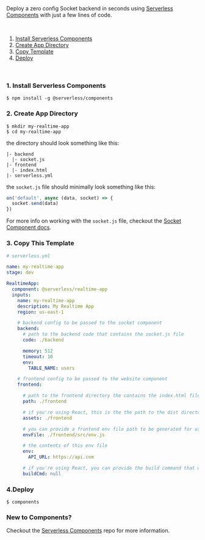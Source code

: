 &nbsp;

Deploy a zero config Socket backend in seconds using [Serverless Components](https://github.com/serverless/components) with just a few lines of code.

&nbsp;

1. [Install Serverless Components](#1-install-serverless-components)
2. [Create App Directory](#2-create-app-directory)
3. [Copy Template](#3-copy-this-template)
4. [Deploy](#4-deploy)

&nbsp;


### 1. Install Serverless Components

```
$ npm install -g @serverless/components
```

### 2. Create App Directory 

```
$ mkdir my-realtime-app
$ cd my-realtime-app
```

the directory should look something like this:


```
|- backend
  |- socket.js
|- frontend
  |- index.html
|- serverless.yml

```

the `socket.js` file should minimally look something like this:

```js
on('default', async (data, socket) => {
  socket.send(data)
})

```

For more info on working with the `socket.js` file, checkout the [Socket Component docs](https://github.com/serverless-components/socket).

### 3. Copy This Template

```yml
# serverless.yml

name: my-realtime-app
stage: dev

RealtimeApp:
  component: @serverless/realtime-app
  inputs:
    name: my-realtime-app
    description: My Realtime App
    region: us-east-1

    # backend config to be passed to the socket component
    backend:
      # path to the backend code that contains the socket.js file
      code: ./backend

      memory: 512
      timeout: 10
      env:
        TABLE_NAME: users

    # frontend config to be passed to the website component
    frontend:

      # path to the frontend directory the contains the index.html file
      path: ./frontend

      # if you're using React, this is the the path to the dist directory
      assets: ./frontend

      # you can provide a frontend env file path to be generated for use by your frontend code
      envFile: ./frontend/src/env.js

      # the contents of this env file
      env:
        API_URL: https://api.com

      # if you're using React, you can provide the build command that would build code from the path dir to the assets dir
      buildCmd: null
```

### 4.Deploy

```
$ components
```

### New to Components?

Checkout the [Serverless Components](https://github.com/serverless/components) repo for more information.
